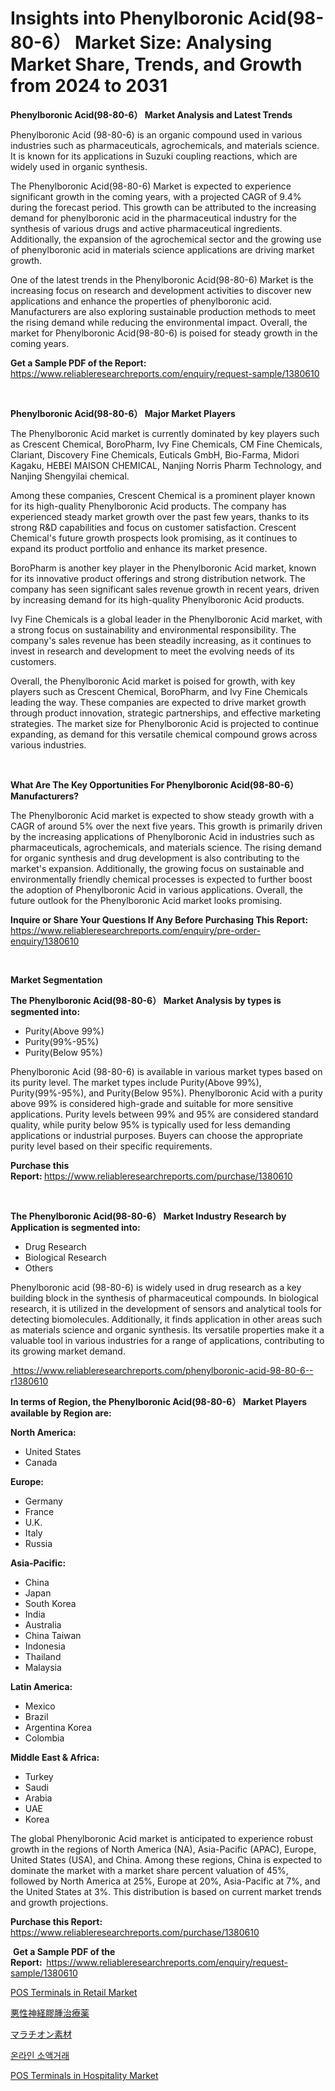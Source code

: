 <p><h1>Insights into Phenylboronic Acid(98-80-6） Market Size: Analysing Market Share, Trends, and Growth from 2024 to 2031</h1></p><p><strong>Phenylboronic Acid(98-80-6） Market Analysis and Latest Trends</strong></p>
<p><p>Phenylboronic Acid (98-80-6) is an organic compound used in various industries such as pharmaceuticals, agrochemicals, and materials science. It is known for its applications in Suzuki coupling reactions, which are widely used in organic synthesis.</p><p>The Phenylboronic Acid(98-80-6) Market is expected to experience significant growth in the coming years, with a projected CAGR of 9.4% during the forecast period. This growth can be attributed to the increasing demand for phenylboronic acid in the pharmaceutical industry for the synthesis of various drugs and active pharmaceutical ingredients. Additionally, the expansion of the agrochemical sector and the growing use of phenylboronic acid in materials science applications are driving market growth.</p><p>One of the latest trends in the Phenylboronic Acid(98-80-6) Market is the increasing focus on research and development activities to discover new applications and enhance the properties of phenylboronic acid. Manufacturers are also exploring sustainable production methods to meet the rising demand while reducing the environmental impact. Overall, the market for Phenylboronic Acid(98-80-6) is poised for steady growth in the coming years.</p></p>
<p><strong>Get a Sample PDF of the Report:&nbsp;</strong> <a href="https://www.reliableresearchreports.com/enquiry/request-sample/1380610">https://www.reliableresearchreports.com/enquiry/request-sample/1380610</a></p>
<p>&nbsp;</p>
<p><strong>Phenylboronic Acid(98-80-6） Major Market Players</strong></p>
<p><p>The Phenylboronic Acid market is currently dominated by key players such as Crescent Chemical, BoroPharm, Ivy Fine Chemicals, CM Fine Chemicals, Clariant, Discovery Fine Chemicals, Euticals GmbH, Bio-Farma, Midori Kagaku, HEBEI MAISON CHEMICAL, Nanjing Norris Pharm Technology, and Nanjing Shengyilai chemical.</p><p>Among these companies, Crescent Chemical is a prominent player known for its high-quality Phenylboronic Acid products. The company has experienced steady market growth over the past few years, thanks to its strong R&D capabilities and focus on customer satisfaction. Crescent Chemical's future growth prospects look promising, as it continues to expand its product portfolio and enhance its market presence.</p><p>BoroPharm is another key player in the Phenylboronic Acid market, known for its innovative product offerings and strong distribution network. The company has seen significant sales revenue growth in recent years, driven by increasing demand for its high-quality Phenylboronic Acid products.</p><p>Ivy Fine Chemicals is a global leader in the Phenylboronic Acid market, with a strong focus on sustainability and environmental responsibility. The company's sales revenue has been steadily increasing, as it continues to invest in research and development to meet the evolving needs of its customers.</p><p>Overall, the Phenylboronic Acid market is poised for growth, with key players such as Crescent Chemical, BoroPharm, and Ivy Fine Chemicals leading the way. These companies are expected to drive market growth through product innovation, strategic partnerships, and effective marketing strategies. The market size for Phenylboronic Acid is projected to continue expanding, as demand for this versatile chemical compound grows across various industries.</p></p>
<p>&nbsp;</p>
<p><strong>What Are The Key Opportunities For Phenylboronic Acid(98-80-6） Manufacturers?</strong></p>
<p><p>The Phenylboronic Acid market is expected to show steady growth with a CAGR of around 5% over the next five years. This growth is primarily driven by the increasing applications of Phenylboronic Acid in industries such as pharmaceuticals, agrochemicals, and materials science. The rising demand for organic synthesis and drug development is also contributing to the market's expansion. Additionally, the growing focus on sustainable and environmentally friendly chemical processes is expected to further boost the adoption of Phenylboronic Acid in various applications. Overall, the future outlook for the Phenylboronic Acid market looks promising.</p></p>
<p><strong>Inquire or Share Your Questions If Any Before Purchasing This Report:</strong> <a href="https://www.reliableresearchreports.com/enquiry/pre-order-enquiry/1380610">https://www.reliableresearchreports.com/enquiry/pre-order-enquiry/1380610</a></p>
<p>&nbsp;</p>
<p><strong>Market Segmentation</strong></p>
<p><strong>The Phenylboronic Acid(98-80-6） Market Analysis by types is segmented into:</strong></p>
<p><ul><li>Purity(Above 99%)</li><li>Purity(99%-95%)</li><li>Purity(Below 95%)</li></ul></p>
<p><p>Phenylboronic Acid (98-80-6) is available in various market types based on its purity level. The market types include Purity(Above 99%), Purity(99%-95%), and Purity(Below 95%). Phenylboronic Acid with a purity above 99% is considered high-grade and suitable for more sensitive applications. Purity levels between 99% and 95% are considered standard quality, while purity below 95% is typically used for less demanding applications or industrial purposes. Buyers can choose the appropriate purity level based on their specific requirements.</p></p>
<p><strong>Purchase this Report:&nbsp;</strong><a href="https://www.reliableresearchreports.com/purchase/1380610">https://www.reliableresearchreports.com/purchase/1380610</a></p>
<p>&nbsp;</p>
<p><strong>The Phenylboronic Acid(98-80-6） Market Industry Research by Application is segmented into:</strong></p>
<p><ul><li>Drug Research</li><li>Biological Research</li><li>Others</li></ul></p>
<p><p>Phenylboronic acid (98-80-6) is widely used in drug research as a key building block in the synthesis of pharmaceutical compounds. In biological research, it is utilized in the development of sensors and analytical tools for detecting biomolecules. Additionally, it finds application in other areas such as materials science and organic synthesis. Its versatile properties make it a valuable tool in various industries for a range of applications, contributing to its growing market demand.</p></p>
<p><a href="https://www.reliableresearchreports.com/phenylboronic-acid-98-80-6--r1380610">&nbsp;https://www.reliableresearchreports.com/phenylboronic-acid-98-80-6--r1380610</a></p>
<p><strong>In terms of Region, the Phenylboronic Acid(98-80-6） Market Players available by Region are:</strong></p>
<p>
    <p> <strong> North America: </strong>
        <ul>
            <li>United States</li>
            <li>Canada</li>
        </ul>
        </p> 
    <p> <strong> Europe: </strong>
        <ul>
            <li>Germany</li>
            <li>France</li>
            <li>U.K.</li>
            <li>Italy</li>
            <li>Russia</li>
        </ul>
        </p> 
    <p> <strong> Asia-Pacific: </strong>
        <ul>
            <li>China</li>
            <li>Japan</li>
            <li>South Korea</li>
            <li>India</li>
            <li>Australia</li>
            <li>China Taiwan</li>
            <li>Indonesia</li>
            <li>Thailand</li>
            <li>Malaysia</li>
        </ul>
        </p> 
    <p> <strong> Latin America: </strong>
        <ul>
            <li>Mexico</li>
            <li>Brazil</li>
            <li>Argentina Korea</li>
            <li>Colombia</li>
        </ul>
        </p> 
    <p> <strong> Middle East & Africa: </strong>
        <ul>
            <li>Turkey</li>
            <li>Saudi</li>
            <li>Arabia</li>
            <li>UAE</li>
            <li>Korea</li>
        </ul>
    </p>
    </p>
<p><p>The global Phenylboronic Acid market is anticipated to experience robust growth in the regions of North America (NA), Asia-Pacific (APAC), Europe, United States (USA), and China. Among these regions, China is expected to dominate the market with a market share percent valuation of 45%, followed by North America at 25%, Europe at 20%, Asia-Pacific at 7%, and the United States at 3%. This distribution is based on current market trends and growth projections.</p></p>
<p><strong>Purchase this Report: </strong><a href="https://www.reliableresearchreports.com/purchase/1380610">https://www.reliableresearchreports.com/purchase/1380610</a></p>
<p>&nbsp;<strong>Get a Sample PDF of the Report:&nbsp;&nbsp;</strong><a href="https://www.reliableresearchreports.com/enquiry/request-sample/1380610">https://www.reliableresearchreports.com/enquiry/request-sample/1380610</a></p>
<p><strong></strong></p>
<p><p><a href="https://github.com/GroverBarry/Market-Research-Report-List-5/blob/main/pos-terminals-in-retail-market.md">POS Terminals in Retail Market</a></p><p><a href="https://github.com/JaydaWisoky2014/Market-Research-Report-List-1/blob/main/154910788943.md">悪性神経膠腫治療薬</a></p><p><a href="https://github.com/joaejkdzgyljvo6/Market-Research-Report-List-2/blob/main/151547188942.md">マラチオン素材</a></p><p><a href="https://github.com/RonSpencer61/Market-Research-Report-List-1/blob/main/925663081526.md">온라인 소액거래</a></p><p><a href="https://github.com/NaomieConner2023/Market-Research-Report-List-1/blob/main/pos-terminals-in-hospitality-market.md">POS Terminals in Hospitality Market</a></p></p>